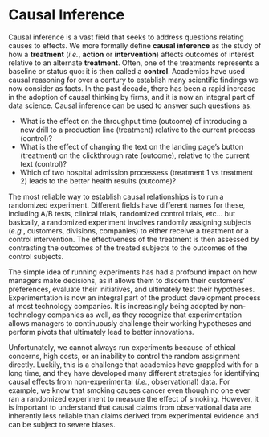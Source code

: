 # Causal Inference

Causal inference is a vast field that seeks to address questions relating causes to effects. We more formally define **causal inference** as the study of how a **treatment** (*i.e.*, **action** or **intervention**) affects outcomes of interest relative to an alternate **treatment**. Often, one of the treatments represents a baseline or status quo: it is then called a **control**. Academics have used causal reasoning for over a century to establish many scientific findings we now consider as facts. In the past decade, there has been a rapid increase in the adoption of causal thinking by firms, and it is now an integral part of data science. Causal inference can be used to answer such questions as:

+ What is the effect on the throughput time (outcome) of introducing a new drill to a production line (treatment) relative to the current process (control)?
+ What is the effect of changing the text on the landing page’s button (treatment) on the clickthrough rate (outcome), relative to the current text (control)?
+ Which of two hospital admission processess (treatment 1 vs treatment 2) leads to the better health results (outcome)?

The most reliable way to establish causal relationships is to run a randomized experiment. Different fields have different names for these, including A/B tests, clinical trials, randomized control trials, etc… but basically, a randomized experiment involves randomly assigning subjects (*e.g.*, customers, divisions, companies) to either receive a treatment or a control intervention. The effectiveness of the treatment is then assessed by contrasting the outcomes of the treated subjects to the outcomes of the control subjects.

The simple idea of running experiments has had a profound impact on how managers make decisions, as it allows them to discern their customers’ preferences, evaluate their initiatives, and ultimately test their hypotheses. Experimentation is now an integral part of the product development process at most technology companies. It is increasingly being adopted by non-technology companies as well, as they recognize that experimentation allows managers to continuously challenge their working hypotheses and perform pivots that ultimately lead to better innovations.

Unfortunately, we cannot always run experiments because of ethical concerns, high costs, or an inability to control the random assignment directly. Luckily, this is a challenge that academics have grappled with for a long time, and they have developed many different strategies for identifying causal effects from non-experimental (*i.e.*, observational) data. For example, we know that smoking causes cancer even though no one ever ran a randomized experiment to measure the effect of smoking. However, it is important to understand that causal claims from observational data are inherently less reliable than claims derived from experimental evidence and can be subject to severe biases.